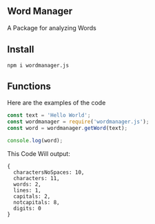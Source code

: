 ## Word Manager
A Package for analyzing Words
## Install
```
npm i wordmanager.js
```
## Functions
Here are the examples of the code
```js
const text = 'Hello World';
const wordmanager = require('wordmanager.js');
const word = wordmanager.getWord(text);

console.log(word);
```
This Code Will output:
```
{
  charactersNoSpaces: 10,
  characters: 11,
  words: 2,
  lines: 1,
  capitals: 2,
  notcapitals: 8,
  digits: 0
}
```
